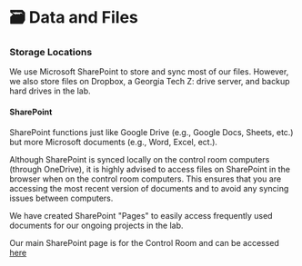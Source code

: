 # 🗃 Data and Files

### Storage Locations

We use Microsoft SharePoint to store and sync most of our files. However, we also store files on Dropbox, a Georgia Tech Z: drive server, and backup hard drives in the lab.

#### SharePoint

SharePoint functions just like Google Drive (e.g., Google Docs, Sheets, etc.) but more Microsoft documents (e.g., Word, Excel, ect.).&#x20;

Although SharePoint is synced locally on the control room computers (through OneDrive), it is highly advised to access files on SharePoint in the browser when on the control room computers. This ensures that you are accessing the most recent version of documents and to avoid any syncing issues between computers.

We have created SharePoint "Pages" to easily access frequently used documents for our ongoing projects in the lab.&#x20;

Our main SharePoint page is for the Control Room and can be accessed [here](https://gtvault.sharepoint.com/sites/cos/psychology/engle-lab/SitePages/Control-Room.aspx)

